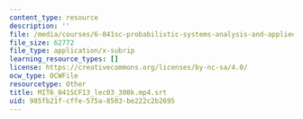 ```yaml
---
content_type: resource
description: ''
file: /media/courses/6-041sc-probabilistic-systems-analysis-and-applied-probability-fall-2013/985fb21fcffe575a8503be222c2b2695_MIT6_041SCF13_lec03_300k.mp4.vtt
file_size: 62772
file_type: application/x-subrip
learning_resource_types: []
license: https://creativecommons.org/licenses/by-nc-sa/4.0/
ocw_type: OCWFile
resourcetype: Other
title: MIT6_041SCF13_lec03_300k.mp4.srt
uid: 985fb21f-cffe-575a-8503-be222c2b2695
---
```

